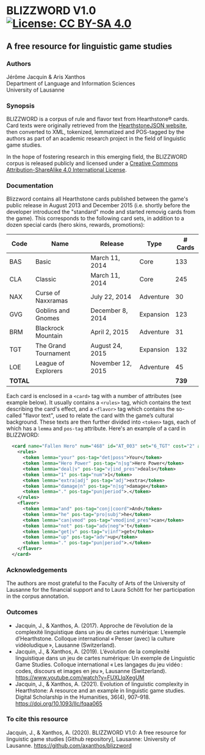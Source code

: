 # BLIZZWORD V1.0  [![License: CC BY-SA 4.0](https://img.shields.io/badge/License-CC%20BY--SA%204.0-lightgrey.svg)](https://creativecommons.org/licenses/by-sa/4.0/)
 
## A free resource for linguistic game studies

### Authors
Jérôme Jacquin & Aris Xanthos  
Department of Language and Information Sciences  
University of Lausanne

### Synopsis
BLIZZWORD is a corpus of rule and flavor text from Hearthstone&reg; cards. Card texts were originally retrieved from the [HearthstoneJSON website](https://hearthstonejson.com/), then converted to XML, tokenized, lemmatized and POS-tagged by the authors as part of an academic research project in the field of linguistic game studies.

In the hope of fostering research in this emerging field, the BLIZZWORD corpus is released publicly and licensed under a [Creative Commons Attribution-ShareAlike 4.0 International License](http://creativecommons.org/licenses/by-sa/4.0/).

### Documentation
Blizzword contains all Hearthstone cards published between the game's public release in August 2013 and December 2015 (i.e. shortly before the developer introduced the "standard" mode and started removig cards from the game). This corresponds to the following card sets, in addition to a dozen special cards (hero skins, rewards, promotions): 

| Code      | Name                 | Release           | Type      | # Cards |
|-----------|----------------------|-------------------|-----------|---------|
| BAS       | Basic                | March 11, 2014    | Core      | 133     |
| CLA       | Classic              | March 11, 2014    | Core      | 245     |
| NAX       | Curse of Naxxramas   | July 22, 2014     | Adventure | 30      |
| GVG       | Goblins and Gnomes   | December 8, 2014  | Expansion | 123     |
| BRM       | Blackrock Mountain   | April 2, 2015     | Adventure | 31      |
| TGT       | The Grand Tournament | August 24, 2015   | Expansion | 132     |
| LOE       | League of Explorers  | November 12, 2015 | Adventure | 45      |
| **TOTAL** |                      |                   |           | **739** |

Each card is enclosed in a `<card>` tag with a number of attributes (see example below). It usually contains a `<rules>` tag, which contains the text describing the card's effect, and a `<flavor>` tag which contains the so-called "flavor text", used to relate the card with the game’s cultural background. These texts are then further divided into `<token>` tags, each of which has a `lemma` and `pos-tag` attribute. Here's an example of a card in BLIZZWORD:
```xml
  <card name="Fallen Hero" num="468" id="AT_003" set="6_TGT" cost="2" attack="3" health="2" rarity="RARE" category="MINION" playerClass="MAGE">
    <rules>
      <token lemma="your" pos-tag="det|poss">Your</token>
      <token lemma="Hero Power" pos-tag="n|sg">Hero Power</token>
      <token lemma="deal|v" pos-tag="v|ind_pres">deals</token>
      <token lemma="1" pos-tag="num">1</token>
      <token lemma="extra|adj" pos-tag="adj">extra</token>
      <token lemma="damage|n" pos-tag="n|sg">damage</token>
      <token lemma="." pos-tag="pun|period">.</token>
    </rules>
    <flavor>
      <token lemma="and" pos-tag="conj|coord">And</token>
      <token lemma="he" pos-tag="pro|subj">he</token>
      <token lemma="can|vmod" pos-tag="vmod|ind_pres">can</token>
      <token lemma="not" pos-tag="adv|neg">'t</token>
      <token lemma="get|v" pos-tag="v|inf">get</token>
      <token lemma="up" pos-tag="adv">up</token>
      <token lemma="." pos-tag="pun|period">.</token>
    </flavor>
  </card>

```
### Acknowledgements
The authors are most grateful to the Faculty of Arts of the University of Lausanne for the financial support and to Laura Schött for her participation in the corpus annotation.

### Outcomes
- Jacquin, J., & Xanthos, A. (2017). Approche de l’évolution de la complexité linguistique dans un jeu de cartes numérique: L’exemple d’Hearthstone. Colloque international « Penser (avec) la culture vidéoludique », Lausanne (Switzerland).
- Jacquin, J., & Xanthos, A. (2019). L’évolution de la complexité linguistique dans un jeu de cartes numérique: Un exemple de Linguistic Game Studies. Colloque international « Les langages du jeu vidéo : codes, discours et images en jeu », Lausanne (Switzerland). https://www.youtube.com/watch?v=FUXLIqXegUM
- Jacquin, J., & Xanthos, A. (2021). Evolution of linguistic complexity in Hearthstone: A resource and an example in linguistic game studies. Digital Scholarship in the Humanities, 36(4), 907–918. https://doi.org/10.1093/llc/fqaa065

### To cite this resource
Jacquin, J., & Xanthos, A. (2020). BLIZZWORD V1.0: A free resource for linguistic game studies [Github repository], Lausanne: University of Lausanne. https://github.com/axanthos/blizzword
